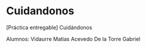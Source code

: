 # Cuidandonos

[Práctica entregable] Cuidándonos

Alumnos:
Vidaurre Matias
Acevedo De la Torre Gabriel
